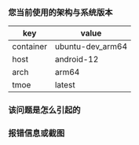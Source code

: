 ### 您当前使用的架构与系统版本

| key       | value            |
| --------- | ---------------- |
| container | ubuntu-dev_arm64 |
| host      | android-12       |
| arch      | arm64            |
| tmoe      | latest           |

### 该问题是怎么引起的

### 报错信息或截图
